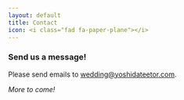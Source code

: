 ```yaml
---
layout: default
title: Contact
icon: <i class="fad fa-paper-plane"></i>
---
```


### Send us a message!

Please send emails to
<a href="mailto:wedding@yoshidateetor.com">wedding@yoshidateetor.com</a>.

_More to come!_


<!-- <form><\!--action="https://formspree.io/wedding@yoshidateetor.com" method="POST">-\-> -->
<!--     <div class="form-group"> -->
<!--         <label>Do you think you can attend?</label> -->
<!--         <div class="custom-control custom-radio"> -->
<!--             <input type="radio" -->
<!--                 id="attend1" -->
<!--                 name="attend" -->
<!--                 class="custom-control-input" -->
<!--                 value="yes" -->
<!--                 checked> -->
<!--             <label class="custom-control-label" for="attend1">Yes</label> -->
<!--         </div> -->
<!--         <div class="custom-control custom-radio"> -->
<!--             <input type="radio" -->
<!--                 id="attend2" -->
<!--                 name="attend" -->
<!--                 class="custom-control-input" -->
<!--                 value="no"> -->
<!--             <label class="custom-control-label" for="attend2">No</label> -->
<!--         </div> -->
<!--     </div> -->
<!--     <button class="btn btn-secondary-400" type="submit">Send away!</button> -->
<!-- </form> -->

<!-- ![](/assets/img/koni-leg.jpg){: .border .border-accent-400 .rounded-circle .fixed-bottom .ml-3 .mb-3 } -->
